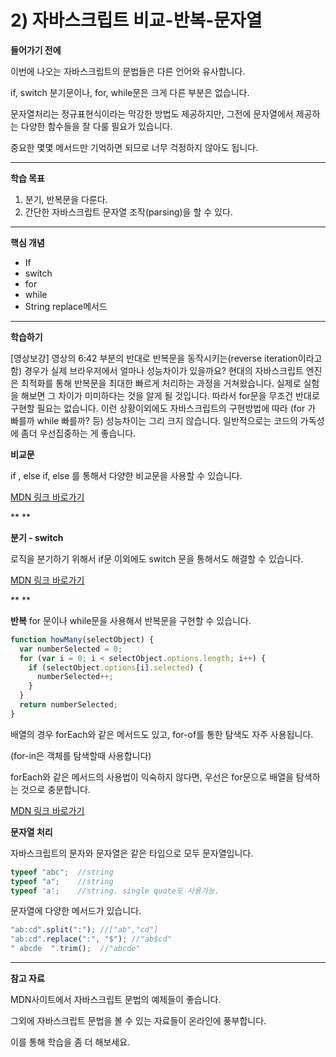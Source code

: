 # 2) 자바스크립트 비교-반복-문자열

**들어가기 전에**

이번에 나오는 자바스크립트의 문법들은 다른 언어와 유사합니다.

if, switch 분기문이나, for, while문은 크게 다른 부분은 없습니다. 

문자열처리는 정규표현식이라는 막강한 방법도 제공하지만, 그전에 문자열에서 제공하는 다양한 함수들을 잘 다룰 필요가 있습니다.

중요한 몇몇 메서드만 기억하면 되므로 너무 걱정하지 않아도 됩니다.





------

**학습 목표**

1. 분기, 반복문을 다룬다.
2. 간단한 자바스크립트 문자열 조작(parsing)을 할 수 있다.





------

**핵심 개념**

- If
- switch
- for
- while
- String replace메서드





------

**학습하기**

 [영상보강] 영상의 6:42 부분의 반대로 반복문을 동작시키는(reverse iteration이라고 함) 경우가 실제 브라우저에서 얼마나 성능차이가 있을까요? 현대의 자바스크립트 엔진은 최적화를 통해 반복문을 최대한 빠르게 처리하는 과정을 거쳐왔습니다. 실제로 실험을 해보면 그 차이가 미미하다는 것을 알게 될 것입니다. 따라서 for문을 무조건 반대로 구현할 필요는 없습니다. 이런 상황이외에도 자바스크립트의 구현방법에 따라 (for 가 빠를까 while 빠를까? 등) 성능차이는 그리 크지 않습니다. 일반적으로는 코드의 가독성에 좀더 우선집중하는 게 좋습니다.    

**비교문**

if , else if, else 를 통해서 다양한 비교문을 사용할 수 있습니다. 

[MDN 링크 바로가기](https://developer.mozilla.org/ko/docs/Web/JavaScript/Guide/Control_flow_and_error_handling#조건문)

**
**

**분기 - switch** 

로직을 분기하기 위해서 if문 이외에도 switch 문을 통해서도 해결할 수 있습니다. 

[MDN 링크 바로가기](https://developer.mozilla.org/ko/docs/Web/JavaScript/Guide/Control_flow_and_error_handling#switch문)

**
**

**반복**
for 문이나 while문을 사용해서 반복문을 구현할 수 있습니다.

```javascript
function howMany(selectObject) {
  var numberSelected = 0;
  for (var i = 0; i < selectObject.options.length; i++) {
    if (selectObject.options[i].selected) {
      numberSelected++;
    }
  }
  return numberSelected;
}
```

배열의 경우 forEach와 같은 메서드도 있고, for-of를 통한 탐색도 자주 사용됩니다.

(for-in은 객체를 탐색할때 사용합니다)

forEach와 같은 메서드의 사용법이 익숙하지 않다면, 우선은 for문으로 배열을 탐색하는 것으로 충분합니다.

[MDN 링크 바로가기](https://developer.mozilla.org/ko/docs/Web/JavaScript/Guide/Loops_and_iteration#for_문)

 

**문자열 처리**

자바스크립트의 문자와 문자열은 같은 타입으로 모두 문자열입니다.

```javascript
typeof "abc";  //string
typeof "a";    //string
typeof 'a';    //string. single quote도 사용가능.
```

문자열에 다양한 메서드가 있습니다.

```javascript
"ab:cd".split(":"); //["ab","cd"]
"ab:cd".replace(":", "$"); //"ab$cd"
" abcde  ".trim();  //"abcde"
```





------

**참고 자료**

MDN사이트에서 자바스크립트 문법의 예제들이 좋습니다.

그외에 자바스크립트 문법을 볼 수 있는 자료들이 온라인에 풍부합니다.

이를 통해 학습을 좀 더 해보세요.